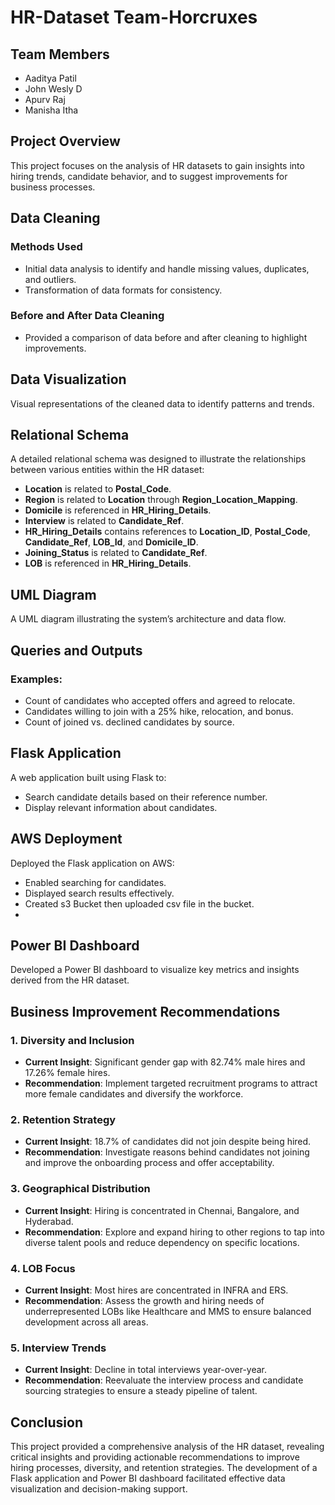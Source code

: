 # HR-Dataset Team-Horcruxes

## Team Members
- Aaditya Patil
- John Wesly D
- Apurv Raj
- Manisha Itha

## Project Overview
This project focuses on the analysis of HR datasets to gain insights into hiring trends, candidate behavior, and to suggest improvements for business processes.

## Data Cleaning
### Methods Used
- Initial data analysis to identify and handle missing values, duplicates, and outliers.
- Transformation of data formats for consistency.

### Before and After Data Cleaning
- Provided a comparison of data before and after cleaning to highlight improvements.

## Data Visualization
Visual representations of the cleaned data to identify patterns and trends.

## Relational Schema
A detailed relational schema was designed to illustrate the relationships between various entities within the HR dataset:
- **Location** is related to **Postal_Code**.
- **Region** is related to **Location** through **Region_Location_Mapping**.
- **Domicile** is referenced in **HR_Hiring_Details**.
- **Interview** is related to **Candidate_Ref**.
- **HR_Hiring_Details** contains references to **Location_ID**, **Postal_Code**, **Candidate_Ref**, **LOB_Id**, and **Domicile_ID**.
- **Joining_Status** is related to **Candidate_Ref**.
- **LOB** is referenced in **HR_Hiring_Details**.

## UML Diagram
A UML diagram illustrating the system’s architecture and data flow.

## Queries and Outputs
### Examples:
- Count of candidates who accepted offers and agreed to relocate.
- Candidates willing to join with a 25% hike, relocation, and bonus.
- Count of joined vs. declined candidates by source.

## Flask Application
A web application built using Flask to:
- Search candidate details based on their reference number.
- Display relevant information about candidates.

## AWS Deployment
Deployed the Flask application on AWS:
- Enabled searching for candidates.
- Displayed search results effectively.
- Created s3 Bucket then uploaded csv file in the bucket.
- 

## Power BI Dashboard
Developed a Power BI dashboard to visualize key metrics and insights derived from the HR dataset.

## Business Improvement Recommendations
### 1. Diversity and Inclusion
- **Current Insight**: Significant gender gap with 82.74% male hires and 17.26% female hires.
- **Recommendation**: Implement targeted recruitment programs to attract more female candidates and diversify the workforce.

### 2. Retention Strategy
- **Current Insight**: 18.7% of candidates did not join despite being hired.
- **Recommendation**: Investigate reasons behind candidates not joining and improve the onboarding process and offer acceptability.

### 3. Geographical Distribution
- **Current Insight**: Hiring is concentrated in Chennai, Bangalore, and Hyderabad.
- **Recommendation**: Explore and expand hiring to other regions to tap into diverse talent pools and reduce dependency on specific locations.

### 4. LOB Focus
- **Current Insight**: Most hires are concentrated in INFRA and ERS.
- **Recommendation**: Assess the growth and hiring needs of underrepresented LOBs like Healthcare and MMS to ensure balanced development across all areas.

### 5. Interview Trends
- **Current Insight**: Decline in total interviews year-over-year.
- **Recommendation**: Reevaluate the interview process and candidate sourcing strategies to ensure a steady pipeline of talent.

## Conclusion
This project provided a comprehensive analysis of the HR dataset, revealing critical insights and providing actionable recommendations to improve hiring processes, diversity, and retention strategies. The development of a Flask application and Power BI dashboard facilitated effective data visualization and decision-making support.

